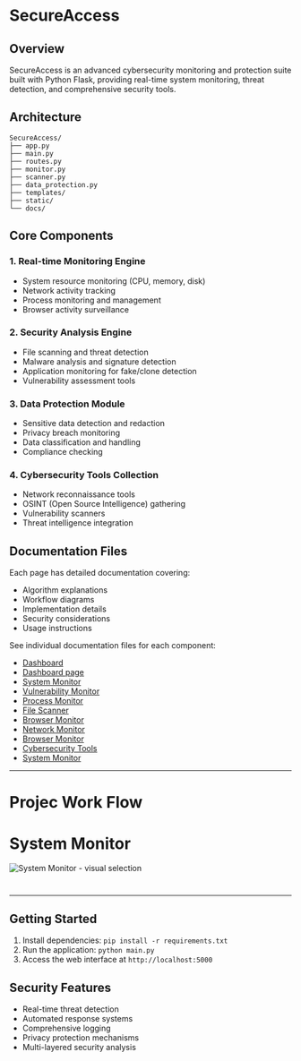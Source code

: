 # SecureAccess


## Overview
SecureAccess is an advanced cybersecurity monitoring and protection suite built with Python Flask, providing real-time system monitoring, threat detection, and comprehensive security tools.

## Architecture
```
SecureAccess/
├── app.py                 
├── main.py                
├── routes.py              
├── monitor.py            
├── scanner.py           
├── data_protection.py     
├── templates/             
├── static/               
└── docs/                
```

## Core Components

### 1. Real-time Monitoring Engine
- System resource monitoring (CPU, memory, disk)
- Network activity tracking
- Process monitoring and management
- Browser activity surveillance

### 2. Security Analysis Engine
- File scanning and threat detection
- Malware analysis and signature detection
- Application monitoring for fake/clone detection
- Vulnerability assessment tools

### 3. Data Protection Module
- Sensitive data detection and redaction
- Privacy breach monitoring
- Data classification and handling
- Compliance checking

### 4. Cybersecurity Tools Collection
- Network reconnaissance tools
- OSINT (Open Source Intelligence) gathering
- Vulnerability scanners
- Threat intelligence integration

## Documentation Files

Each page has detailed documentation covering:
- Algorithm explanations
- Workflow diagrams
- Implementation details
- Security considerations
- Usage instructions

See individual documentation files for each component:
- [Dashboard](./Documentation/dashboard.md)
- [Dashboard page](./Documentation/dashboard_page.md)
- [System Monitor](./Documentation/system_monitor.md)
- [Vulnerability Monitor](./Documentation/vulnerability_scanner.md)
- [Process Monitor](./Documentation/process_monitor.md)
- [File Scanner](./Documentation/file_scanner.md)
- [Browser Monitor](browser_monitor.md)
- [Network Monitor](./Documentation/network_monitor.md)
- [Browser Monitor](./Documentation/browser_monitor.md)
- [Cybersecurity Tools](cybersecurity_tools.md)
- [System Monitor](./Documentation/system_monitor.md)

--- 
# Projec Work Flow 
# System Monitor

![System Monitor - visual selection](https://github.com/user-attachments/assets/0e7259a6-f298-42fe-968f-6e304e98090b)


# 



---



## Getting Started
1. Install dependencies: `pip install -r requirements.txt`
2. Run the application: `python main.py`
3. Access the web interface at `http://localhost:5000`

## Security Features
- Real-time threat detection
- Automated response systems
- Comprehensive logging
- Privacy protection mechanisms
- Multi-layered security analysis
